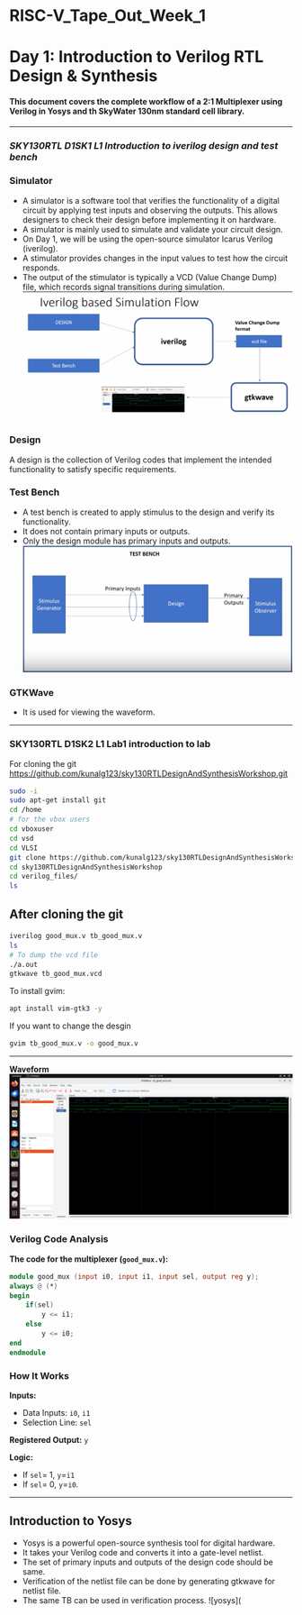 
# RISC-V_Tape_Out_Week_1
# Day 1: Introduction to Verilog RTL Design & Synthesis
#### This document covers the complete workflow of a 2:1 Multiplexer using Verilog in Yosys and th SkyWater 130nm standard cell library.
---
### *SKY130RTL D1SK1 L1 Introduction to iverilog design and test bench*
### Simulator
- A simulator is a software tool that verifies the functionality of a digital circuit by applying test inputs and observing the outputs. This allows designers to check their design before implementing it on hardware.
- A simulator is mainly used to simulate and validate your circuit design.
- On Day 1, we will be using the open-source simulator Icarus Verilog (iverilog).
- A stimulator provides changes in the input values to test how the circuit responds.
- The output of the stimulator is typically a VCD (Value Change Dump) file, which records signal transitions during simulation.
![Stimulation flow](https://github.com/Rahul-Sivesh-11/RISC-V_Tape_Out_Week_1/blob/main/Images/Screenshot%202025-09-24%20111612.png)
### Design
A design is the collection of Verilog codes that implement the intended functionality to satisfy specific requirements.
### Test Bench
- A test bench is created to apply stimulus to the design and verify its functionality.
- It does not contain primary inputs or outputs.
- Only the design module has primary inputs and outputs.
![Test Bench](https://github.com/Rahul-Sivesh-11/RISC-V_Tape_Out_Week_1/blob/main/Images/Screenshot%202025-09-24%20113002.png)
### GTKWave
- It is used for viewing the waveform.

---
### SKY130RTL D1SK2 L1 Lab1 introduction to lab
For cloning the git https://github.com/kunalg123/sky130RTLDesignAndSynthesisWorkshop.git

```bash
sudo -i
sudo apt-get install git
cd /home
# for the vbox users
cd vboxuser 
cd vsd
cd VLSI
git clone https://github.com/kunalg123/sky130RTLDesignAndSynthesisWorkshop.git
cd sky130RTLDesignAndSynthesisWorkshop
cd verilog_files/
ls
```
## After  cloning the git

```bash
iverilog good_mux.v tb_good_mux.v
ls
# To dump the vcd file
./a.out
gtkwave tb_good_mux.vcd
```
To install gvim:
``` bash
apt install vim-gtk3 -y
```
If you want to change the desgin
```bash
gvim tb_good_mux.v -o good_mux.v
```

---
**Waveform**
![Wave Form](https://github.com/Rahul-Sivesh-11/RISC-V_Tape_Out_Week_1/blob/main/Images/WhatsApp%20Image%202025-09-24%20at%2018.51.14_d6a3b090.jpg)
### Verilog Code Analysis

**The code for the multiplexer (`good_mux.v`):**

```verilog
module good_mux (input i0, input i1, input sel, output reg y);
always @ (*)
begin
    if(sel)
        y <= i1;
    else 
        y <= i0;
end
endmodule
```

###  **How It Works**

**Inputs:**
- Data Inputs: `i0`, `i1`
- Selection Line: `sel`

**Registered Output:** `y`

**Logic:**
  - If `sel`= 1, `y`=`i1`
  - If `sel`= 0, `y`=`i0`.

---
## **Introduction to Yosys**
 - Yosys is a powerful open-source synthesis tool for digital hardware. 
 - It takes your Verilog code and converts it into a gate-level netlist.
 - The set of primary inputs and outputs of the design code should be same.
 - Verification of the netlist file can be done by generating gtkwave for netlist file.
 - The same TB can be used in verification process.
![yosys](
